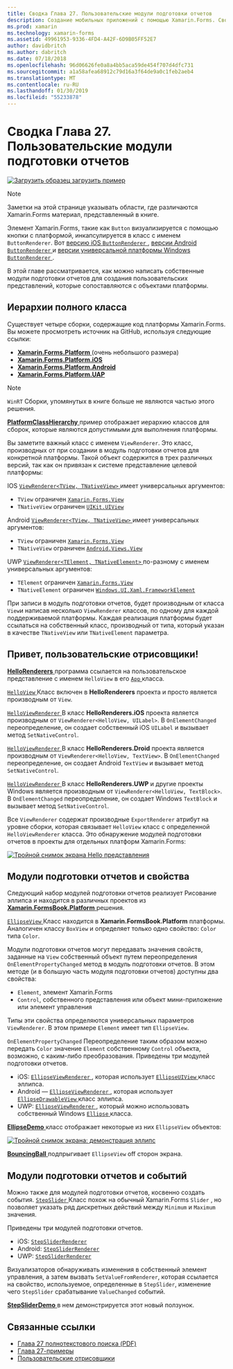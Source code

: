 ```yaml
---
title: Сводка Глава 27. Пользовательские модули подготовки отчетов
description: Создание мобильных приложений с помощью Xamarin.Forms. Сводка Глава 27. Пользовательские модули подготовки отчетов
ms.prod: xamarin
ms.technology: xamarin-forms
ms.assetid: 49961953-9336-4FD4-A42F-6D9B05FF52E7
author: davidbritch
ms.author: dabritch
ms.date: 07/18/2018
ms.openlocfilehash: 96d06626fe0a8a4bb5aca59de454f707d4dfc731
ms.sourcegitcommit: a1a58afea68912c79d16a3f64de9a0c1feb2aeb4
ms.translationtype: MT
ms.contentlocale: ru-RU
ms.lasthandoff: 01/30/2019
ms.locfileid: "55233878"
---
```

# <a name="summary-of-chapter-27-custom-renderers"></a>Сводка Глава 27. Пользовательские модули подготовки отчетов

[![Загрузить образец](~/media/shared/download.png) загрузить пример](https://github.com/xamarin/xamarin-forms-book-samples/tree/master/Chapter27)

> [!NOTE] 
> Заметки на этой странице указывать области, где различаются Xamarin.Forms материал, представленный в книге.

Элемент Xamarin.Forms, такие как `Button` визуализируется с помощью кнопки с платформой, инкапсулируется в класс с именем `ButtonRenderer`.  Вот [версию iOS `ButtonRenderer` ](https://github.com/xamarin/Xamarin.Forms/blob/master/Xamarin.Forms.Platform.iOS/Renderers/ButtonRenderer.cs), [версии Android `ButtonRenderer` ](https://github.com/xamarin/Xamarin.Forms/blob/master/Xamarin.Forms.Platform.Android/Renderers/ButtonRenderer.cs)и [версии универсальной платформы Windows `ButtonRenderer` ](https://github.com/xamarin/Xamarin.Forms/blob/master/Xamarin.Forms.Platform.UAP/ButtonRenderer.cs).

В этой главе рассматривается, как можно написать собственные модули подготовки отчетов для создания пользовательских представлений, которые сопоставляются с объектами платформы.

## <a name="the-complete-class-hierarchy"></a>Иерархии полного класса

Существует четыре сборки, содержащие код платформы Xamarin.Forms.
Вы можете просмотреть источник на GitHub, используя следующие ссылки:

- [**Xamarin.Forms.Platform** ](https://github.com/xamarin/Xamarin.Forms/tree/master/Xamarin.Forms.Platform) (очень небольшого размера)
- [**Xamarin.Forms.Platform.iOS**](https://github.com/xamarin/Xamarin.Forms/tree/master/Xamarin.Forms.Platform.iOS)
- [**Xamarin.Forms.Platform.Android**](https://github.com/xamarin/Xamarin.Forms/tree/master/Xamarin.Forms.Platform.Android)
- [**Xamarin.Forms.Platform.UAP**](https://github.com/xamarin/Xamarin.Forms/tree/master/Xamarin.Forms.Platform.UAP)

> [!NOTE]
> `WinRT` Сборки, упомянутых в книге больше не являются частью этого решения. 

[ **PlatformClassHierarchy** ](https://github.com/xamarin/xamarin-forms-book-samples/tree/master/Chapter27/PlatformClassHierarchy) пример отображает иерархию классов для сборок, которые являются допустимыми для выполнения платформы.

Вы заметите важный класс с именем `ViewRenderer`. Это класс, производных от при создании в модуль подготовки отчетов для конкретной платформы. Такой объект содержится в трех различных версий, так как он привязан к системе представление целевой платформы:

IOS [ `ViewRenderer<TView, TNativeView>` ](https://github.com/xamarin/Xamarin.Forms/blob/master/Xamarin.Forms.Platform.iOS/ViewRenderer.cs#L25) имеет универсальных аргументов:

- `TView` ограничен [`Xamarin.Forms.View`](xref:Xamarin.Forms.View)
- `TNativeView` ограничен [`UIKit.UIView`](xref:UIKit.UIView)

Android [ `ViewRenderer<TView, TNativeView>` ](https://github.com/xamarin/Xamarin.Forms/blob/master/Xamarin.Forms.Platform.Android/ViewRenderer.cs#L17) имеет универсальных аргументов:

- `TView` ограничен [`Xamarin.Forms.View`](xref:Xamarin.Forms.View)
- `TNativeView` ограничен [`Android.Views.View`](https://developer.xamarin.com/api/type/Android.Views.View/)

UWP [ `ViewRenderer<TElement, TNativeElement>` ](https://github.com/xamarin/Xamarin.Forms/blob/master/Xamarin.Forms.Platform.UAP/ViewRenderer.cs#L6) по-разному с именем универсальных аргументов:

- `TElement` ограничен [`Xamarin.Forms.View`](xref:Xamarin.Forms.View)
- `TNativeElement` ограничен [`Windows.UI.Xaml.FrameworkElement`](/uwp/api/Windows.UI.Xaml.FrameworkElement)

При записи в модуль подготовки отчетов, будет производным от класса `View`и написав несколько `ViewRenderer` классов, по одному для каждой поддерживаемой платформы. Каждая реализация платформы будет ссылаться на собственный класс, производный от типа, который указан в качестве `TNativeView` или `TNativeElement` параметра.

## <a name="hello-custom-renderers"></a>Привет, пользовательские отрисовщики!

[ **HelloRenderers** ](https://github.com/xamarin/xamarin-forms-book-samples/tree/master/Chapter27/HelloRenderers) программа ссылается на пользовательское представление с именем `HelloView` в его [ `App` ](https://github.com/xamarin/xamarin-forms-book-samples/blob/master/Chapter27/HelloRenderers/HelloRenderers/HelloRenderers/App.cs) класса.

[ `HelloView` ](https://github.com/xamarin/xamarin-forms-book-samples/blob/master/Chapter27/HelloRenderers/HelloRenderers/HelloRenderers/HelloView.cs) Класс включен в **HelloRenderers** проекта и просто является производным от `View`.

[ `HelloViewRenderer` ](https://github.com/xamarin/xamarin-forms-book-samples/blob/master/Chapter27/HelloRenderers/HelloRenderers/HelloRenderers.iOS/HelloViewRenderer.cs) В класс **HelloRenderers.iOS** проекта является производным от `ViewRenderer<HelloView, UILabel>`. В `OnElementChanged` переопределение, он создает собственный iOS `UILabel` и вызывает метод `SetNativeControl`.

[ `HelloViewRenderer` ](https://github.com/xamarin/xamarin-forms-book-samples/blob/master/Chapter27/HelloRenderers/HelloRenderers/HelloRenderers.Droid/HelloViewRenderer.cs) В класс **HelloRenderers.Droid** проекта является производным от `ViewRenderer<HelloView, TextView>`. В `OnElementChanged` переопределение, он создает Android `TextView` и вызывает метод `SetNativeControl`.

[ `HelloViewRenderer` ](https://github.com/xamarin/xamarin-forms-book-samples/blob/master/Chapter27/HelloRenderers/HelloRenderers/HelloRenderers.UWP/HelloViewRenderer.cs) В класс **HelloRenderers.UWP** и другие проекты Windows является производным от `ViewRenderer<HelloView, TextBlock>`. В `OnElementChanged` переопределение, он создает Windows `TextBlock` и вызывает метод `SetNativeControl`.

Все `ViewRenderer` содержат производные `ExportRenderer` атрибут на уровне сборки, которая связывает `HelloView` класс с определенной `HelloViewRenderer` класса. Это обнаружение модулей подготовки отчетов в проекты для отдельных платформ Xamarin.Forms:

[![Тройной снимок экрана Hello представления](images/ch27fg02-small.png "пользовательские Отрисовщики")](images/ch27fg02-large.png#lightbox "пользовательские Отрисовщики")

## <a name="renderers-and-properties"></a>Модули подготовки отчетов и свойства

Следующий набор модулей подготовки отчетов реализует Рисование эллипса и находится в различных проектов из [ **Xamarin.FormsBook.Platform** ](https://github.com/xamarin/xamarin-forms-book-samples/tree/master/Libraries/Xamarin.FormsBook.Platform) решения.

[ `EllipseView` ](https://github.com/xamarin/xamarin-forms-book-samples/blob/master/Libraries/Xamarin.FormsBook.Platform/Xamarin.FormsBook.Platform/EllipseView.cs) Класс находится в **Xamarin.FormsBook.Platform** платформы. Аналогичен классу `BoxView` и определяет только одно свойство: `Color` типа `Color`.

Модули подготовки отчетов могут передавать значения свойств, заданные на `View` собственный объект путем переопределения `OnElementPropertyChanged` метод в модуль подготовки отчетов. В этом методе (и в большую часть модуля подготовки отчетов) доступны два свойства:

- `Element`, элемент Xamarin.Forms
- `Control`, собственного представления или объект мини-приложение или элемент управления

Типы эти свойства определяются универсальных параметров `ViewRenderer`. В этом примере `Element` имеет тип `EllipseView`.

`OnElementPropertyChanged` Переопределение таким образом можно передать `Color` значение `Element` собственному `Control` объекта, возможно, с каким-либо преобразования. Приведены три модулей подготовки отчетов.

- iOS: [ `EllipseViewRenderer` ](https://github.com/xamarin/xamarin-forms-book-samples/blob/master/Libraries/Xamarin.FormsBook.Platform/Xamarin.FormsBook.Platform.iOS/EllipseViewRenderer.cs), которая использует [ `EllipseUIView` ](https://github.com/xamarin/xamarin-forms-book-samples/blob/master/Libraries/Xamarin.FormsBook.Platform/Xamarin.FormsBook.Platform.iOS/EllipseUIView.cs) класс эллипса.
- Android — [ `EllipseViewRenderer` ](https://github.com/xamarin/xamarin-forms-book-samples/blob/master/Libraries/Xamarin.FormsBook.Platform/Xamarin.FormsBook.Platform.Android/EllipseViewRenderer.cs), которая использует [ `EllipseDrawableView` ](https://github.com/xamarin/xamarin-forms-book-samples/blob/master/Libraries/Xamarin.FormsBook.Platform/Xamarin.FormsBook.Platform.Android/EllipseDrawableView.cs) класс эллипса.
- UWP: [ `EllipseViewRenderer` ](https://github.com/xamarin/xamarin-forms-book-samples/blob/master/Libraries/Xamarin.FormsBook.Platform/Xamarin.FormsBook.Platform.WinRT/EllipseViewRenderer.cs), который можно использовать собственный Windows [ `Ellipse` ](/uwp/api/Windows.UI.Xaml.Shapes.Ellipse) класса.

[ **EllipseDemo** ](https://github.com/xamarin/xamarin-forms-book-samples/tree/master/Chapter27/EllipseDemo) класс отображает некоторые из них `EllipseView` объектов:

[![Тройной снимок экрана: демонстрация эллипс](images/ch27fg03-small.png "EllipseView пользовательские Отрисовщики")](images/ch27fg03-large.png#lightbox "EllipseView пользовательские Отрисовщики")

[ **BouncingBall** ](https://github.com/xamarin/xamarin-forms-book-samples/tree/master/Chapter27/BouncingBall) подпрыгивает `EllipseView` off сторон экрана.

## <a name="renderers-and-events"></a>Модули подготовки отчетов и событий

Можно также для модулей подготовки отчетов, косвенно создать события. [ `StepSlider` ](https://github.com/xamarin/xamarin-forms-book-samples/blob/master/Libraries/Xamarin.FormsBook.Platform/Xamarin.FormsBook.Platform/StepSlider.cs) Класс похож на обычный Xamarin.Forms `Slider` , но позволяет указать ряд дискретных действий между `Minimum` и `Maximum` значения.

Приведены три модулей подготовки отчетов.

- iOS: [`StepSliderRenderer`](https://github.com/xamarin/xamarin-forms-book-samples/blob/master/Libraries/Xamarin.FormsBook.Platform/Xamarin.FormsBook.Platform.iOS/StepSliderRenderer.cs)
- Android: [`StepSliderRenderer`](https://github.com/xamarin/xamarin-forms-book-samples/blob/master/Libraries/Xamarin.FormsBook.Platform/Xamarin.FormsBook.Platform.Android/StepSliderRenderer.cs)
- UWP: [`StepSliderRenderer`](https://github.com/xamarin/xamarin-forms-book-samples/blob/master/Libraries/Xamarin.FormsBook.Platform/Xamarin.FormsBook.Platform.WinRT/StepSliderRenderer.cs)

Визуализаторов обнаруживать изменения в собственный элемент управления, а затем вызвать `SetValueFromRenderer`, которая ссылается на свойство, используемое, определенные в `StepSlider`, изменение чего `StepSlider` срабатывание `ValueChanged` событий.

[ **StepSliderDemo** ](https://github.com/xamarin/xamarin-forms-book-samples/tree/master/Chapter27/StepSliderDemo) в нем демонстрируется этот новый ползунок.



## <a name="related-links"></a>Связанные ссылки

- [Глава 27 полнотекстового поиска (PDF)](https://download.xamarin.com/developer/xamarin-forms-book/XamarinFormsBook-Ch27-Apr2016.pdf)
- [Глава 27-примеры](https://github.com/xamarin/xamarin-forms-book-samples/tree/master/Chapter27)
- [Пользовательские отрисовщики](~/xamarin-forms/app-fundamentals/custom-renderer/index.md)
